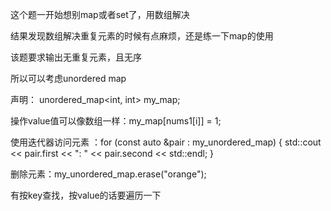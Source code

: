 这个题一开始想别map或者set了，用数组解决

结果发现数组解决重复元素的时候有点麻烦，还是练一下map的使用

该题要求输出无重复元素，且无序

所以可以考虑unordered map

声明：    unordered_map<int, int> my_map; 

操作value值可以像数组一样：my_map[nums1[i]] = 1;   

使用迭代器访问元素 ：for (const auto &pair : my_unordered_map) {        std::cout << pair.first << ": " << pair.second << std::endl;    }

删除元素：my_unordered_map.erase("orange");

有按key查找，按value的话要遍历一下

